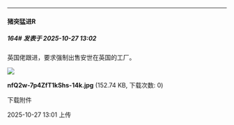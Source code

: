 ﻿
*****

####  猪突猛进R  
##### 164#       发表于 2025-10-27 13:02

英国佬跟进，要求强制出售安世在英国的工厂。

<img src="https://img.stage1st.com/forum/202510/27/130150ijctwwtyzyg94m9q.jpg" referrerpolicy="no-referrer">

<strong>nfQ2w-7p4ZfT1kShs-14k.jpg</strong> (152.74 KB, 下载次数: 0)

下载附件

2025-10-27 13:01 上传

